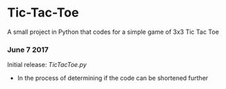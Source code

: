 # Tic-Tac-Toe
A small project in Python that codes for a simple game of 3x3 Tic Tac Toe

### June 7 2017
Initial release: *TicTacToe.py*

* In the process of determining if the code can be shortened further
